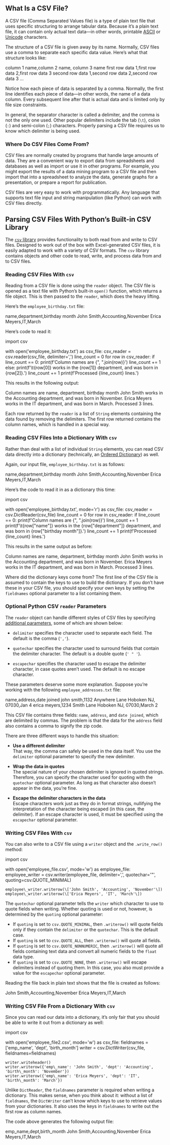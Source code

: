 
What Is a CSV File?
-------------------

A CSV file (Comma Separated Values file) is a type of plain text file that uses specific structuring to arrange tabular data. Because it’s a plain text file, it can contain only actual text data—in other words, printable [ASCII](https://en.wikipedia.org/wiki/ASCII) or [Unicode](https://en.wikipedia.org/wiki/Unicode) characters.

The structure of a CSV file is given away by its name. Normally, CSV files use a comma to separate each specific data value. Here’s what that structure looks like:

column 1 name,column 2 name, column 3 name
first row data 1,first row data 2,first row data 3
second row data 1,second row data 2,second row data 3
...

Notice how each piece of data is separated by a comma. Normally, the first line identifies each piece of data—in other words, the name of a data column. Every subsequent line after that is actual data and is limited only by file size constraints.

In general, the separator character is called a delimiter, and the comma is not the only one used. Other popular delimiters include the tab (`\t`), colon (`:`) and semi-colon (`;`) characters. Properly parsing a CSV file requires us to know which delimiter is being used.

### Where Do CSV Files Come From?

CSV files are normally created by programs that handle large amounts of data. They are a convenient way to export data from spreadsheets and databases as well as import or use it in other programs. For example, you might export the results of a data mining program to a CSV file and then import that into a spreadsheet to analyze the data, generate graphs for a presentation, or prepare a report for publication.

CSV files are very easy to work with programmatically. Any language that supports text file input and string manipulation (like Python) can work with CSV files directly.

Parsing CSV Files With Python’s Built-in CSV Library
----------------------------------------------------

The [`csv` library](https://docs.python.org/3/library/csv.html) provides functionality to both read from and write to CSV files. Designed to work out of the box with Excel-generated CSV files, it is easily adapted to work with a variety of CSV formats. The `csv` library contains objects and other code to read, write, and process data from and to CSV files.

### Reading CSV Files With `csv`

Reading from a CSV file is done using the `reader` object. The CSV file is opened as a text file with Python’s built-in `open()` function, which returns a file object. This is then passed to the `reader`, which does the heavy lifting.

Here’s the `employee_birthday.txt` file:

name,department,birthday month
John Smith,Accounting,November
Erica Meyers,IT,March

Here’s code to read it:

import csv

with open('employee\_birthday.txt') as csv\_file:
    csv\_reader \= csv.reader(csv\_file, delimiter\=',')
    line\_count \= 0
    for row in csv\_reader:
        if line\_count \== 0:
            print(f'Column names are {", ".join(row)}')
            line\_count += 1
        else:
            print(f'\\t{row\[0\]} works in the {row\[1\]} department, and was born in {row\[2\]}.')
            line\_count += 1
    print(f'Processed {line\_count} lines.')

This results in the following output:

Column names are name, department, birthday month
 John Smith works in the Accounting department, and was born in November.
 Erica Meyers works in the IT department, and was born in March.
Processed 3 lines.

Each row returned by the `reader` is a list of `String` elements containing the data found by removing the delimiters. The first row returned contains the column names, which is handled in a special way.

### Reading CSV Files Into a Dictionary With `csv`

Rather than deal with a list of individual `String` elements, you can read CSV data directly into a dictionary (technically, an [Ordered Dictionary](https://docs.python.org/3/library/collections.html#collections.OrderedDict)) as well.

Again, our input file, `employee_birthday.txt` is as follows:

name,department,birthday month
John Smith,Accounting,November
Erica Meyers,IT,March

Here’s the code to read it in as a dictionary this time:

import csv

with open('employee\_birthday.txt', mode\='r') as csv\_file:
    csv\_reader \= csv.DictReader(csv\_file)
    line\_count \= 0
    for row in csv\_reader:
        if line\_count \== 0:
            print(f'Column names are {", ".join(row)}')
            line\_count += 1
        print(f'\\t{row\["name"\]} works in the {row\["department"\]} department, and was born in {row\["birthday month"\]}.')
        line\_count += 1
    print(f'Processed {line\_count} lines.')

This results in the same output as before:

Column names are name, department, birthday month
 John Smith works in the Accounting department, and was born in November.
 Erica Meyers works in the IT department, and was born in March.
Processed 3 lines.

Where did the dictionary keys come from? The first line of the CSV file is assumed to contain the keys to use to build the dictionary. If you don’t have these in your CSV file, you should specify your own keys by setting the `fieldnames` optional parameter to a list containing them.

### Optional Python CSV `reader` Parameters

The `reader` object can handle different styles of CSV files by specifying [additional parameters](https://docs.python.org/3/library/csv.html?highlight=csv#csv-fmt-params), some of which are shown below:

*   `delimiter` specifies the character used to separate each field. The default is the comma (`','`).
    
*   `quotechar` specifies the character used to surround fields that contain the delimiter character. The default is a double quote (`' " '`).
    
*   `escapechar` specifies the character used to escape the delimiter character, in case quotes aren’t used. The default is no escape character.
    

These parameters deserve some more explanation. Suppose you’re working with the following `employee_addresses.txt` file:

name,address,date joined
john smith,1132 Anywhere Lane Hoboken NJ, 07030,Jan 4
erica meyers,1234 Smith Lane Hoboken NJ, 07030,March 2

This CSV file contains three fields: `name`, `address`, and `date joined`, which are delimited by commas. The problem is that the data for the `address` field also contains a comma to signify the zip code.

There are three different ways to handle this situation:

*   **Use a different delimiter**  
    That way, the comma can safely be used in the data itself. You use the `delimiter` optional parameter to specify the new delimiter.
    
*   **Wrap the data in quotes**  
    The special nature of your chosen delimiter is ignored in quoted strings. Therefore, you can specify the character used for quoting with the `quotechar` optional parameter. As long as that character also doesn’t appear in the data, you’re fine.
    
*   **Escape the delimiter characters in the data**  
    Escape characters work just as they do in format strings, nullifying the interpretation of the character being escaped (in this case, the delimiter). If an escape character is used, it must be specified using the `escapechar` optional parameter.
    

### Writing CSV Files With `csv`

You can also write to a CSV file using a `writer` object and the `.write_row()` method:

import csv

with open('employee\_file.csv', mode\='w') as employee\_file:
    employee\_writer \= csv.writer(employee\_file, delimiter\=',', quotechar\='"', quoting\=csv.QUOTE\_MINIMAL)

    employee\_writer.writerow(\['John Smith', 'Accounting', 'November'\])
    employee\_writer.writerow(\['Erica Meyers', 'IT', 'March'\])

The `quotechar` optional parameter tells the `writer` which character to use to quote fields when writing. Whether quoting is used or not, however, is determined by the `quoting` optional parameter:

*   If `quoting` is set to `csv.QUOTE_MINIMAL`, then `.writerow()` will quote fields only if they contain the `delimiter` or the `quotechar`. This is the default case.
*   If `quoting` is set to `csv.QUOTE_ALL`, then `.writerow()` will quote all fields.
*   If `quoting` is set to `csv.QUOTE_NONNUMERIC`, then `.writerow()` will quote all fields containing text data and convert all numeric fields to the `float` data type.
*   If `quoting` is set to `csv.QUOTE_NONE`, then `.writerow()` will escape delimiters instead of quoting them. In this case, you also must provide a value for the `escapechar` optional parameter.

Reading the file back in plain text shows that the file is created as follows:

John Smith,Accounting,November
Erica Meyers,IT,March

### Writing CSV File From a Dictionary With `csv`

Since you can read our data into a dictionary, it’s only fair that you should be able to write it out from a dictionary as well:

import csv

with open('employee\_file2.csv', mode\='w') as csv\_file:
    fieldnames \= \['emp\_name', 'dept', 'birth\_month'\]
    writer \= csv.DictWriter(csv\_file, fieldnames\=fieldnames)

    writer.writeheader()
    writer.writerow({'emp\_name': 'John Smith', 'dept': 'Accounting', 'birth\_month': 'November'})
    writer.writerow({'emp\_name': 'Erica Meyers', 'dept': 'IT', 'birth\_month': 'March'})

Unlike `DictReader`, the `fieldnames` parameter is required when writing a dictionary. This makes sense, when you think about it: without a list of `fieldnames`, the `DictWriter` can’t know which keys to use to retrieve values from your dictionaries. It also uses the keys in `fieldnames` to write out the first row as column names.

The code above generates the following output file:

emp\_name,dept,birth\_month
John Smith,Accounting,November
Erica Meyers,IT,March


